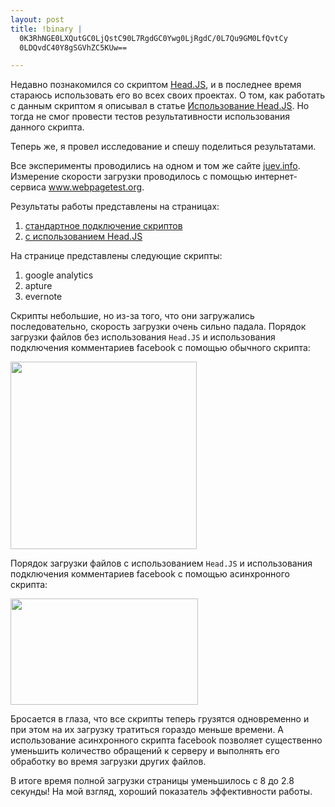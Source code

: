 ```yaml
--- 
layout: post
title: !binary |
  0K3RhNGE0LXQutGC0LjQstC90L7RgdGC0Ywg0LjRgdC/0L7Qu9GM0LfQvtCy
  0LDQvdC40Y8gSGVhZC5KUw==

---
```

Недавно познакомился со скриптом <a href="http://headjs.com/" rel="nofollow">Head.JS</a>, и в последнее время стараюсь использовать его во всех своих проектах. О том, как работать с данным скриптом я описывал в статье <a href="/2010/12/25/use-head-js/">Использование Head.JS</a>. Но тогда не смог провести тестов результативности использования данного скрипта. 

Теперь же, я провел исследование и спешу поделиться результатами.

Все эксперименты проводились на одном и том же сайте <a href="http://juev.info" rel="nofollow">juev.info</a>. Измерение скорости загрузки проводилось с помощью интернет-сервиса <a href="http://www.webpagetest.org/" rel="nofollow">www.webpagetest.org</a>.

Результаты работы представлены на страницах:
<ol>	<li><a href="http://www.webpagetest.org/result/110103_VR_91d517fd449abfc43ca25ef5a04bc7c7/" rel="nofollow">стандартное подключение скриптов</a></li>
	<li><a href="http://www.webpagetest.org/result/110103_VG_1965c3562a67e54876269f264e5424ed/" rel="nofollow">с использованием Head.JS</a></li></ol>

На странице представлены следующие скрипты:
<ol>	<li>google analytics</li>
        <li>apture</li>
        <li>evernote</li></ol>

Скрипты небольшие, но из-за того, что они загружались последовательно, скорость загрузки очень сильно падала. Порядок загрузки файлов без использования <code>Head.JS</code> и использования подключения комментариев facebook с помощью обычного скрипта:

<a href="http://static.juev.ru/2011/01/1_waterfall.png" id="lightbox"><img src="http://static.juev.ru/2011/01/1_waterfall-298x300.png" alt="" title="1_waterfall" width="298" height="300" class="aligncenter size-medium wp-image-1309" /></a>

Порядок загрузки файлов с использованием <code>Head.JS</code> и использования подключения комментариев facebook с помощью асинхронного скрипта:

<a href="http://static.juev.ru/2011/01/1_waterfall_head.png" id="lightbox"><img src="http://static.juev.ru/2011/01/1_waterfall_head-300x170.png" alt="" title="1_waterfall_head" width="300" height="170" class="aligncenter size-medium wp-image-1310" /></a>

Бросается в глаза, что все скрипты теперь грузятся одновременно и при этом на их загрузку тратиться гораздо меньше времени. А использование асинхронного скрипта facebook позволяет существенно уменьшить количество обращений к серверу и выполнять его обработку во время загрузки других файлов. 

В итоге время полной загрузки страницы уменьшилось с 8 до 2.8 секунды! На мой взгляд, хороший показатель эффективности работы. 
